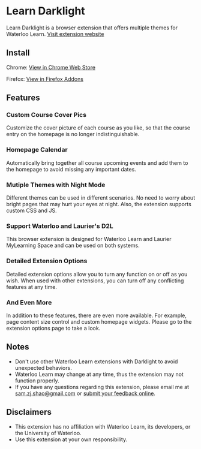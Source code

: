 # Learn Darklight
Learn Darklight is a browser extension that offers multiple themes for Waterloo Learn. [Visit extension website](https://www.zijianshao.com/dlight/ "Learn Darklight Official Website")

## Install
Chrome: [View in Chrome Web Store](https://chrome.google.com/webstore/detail/learn-darklight/lhodieepeghcemhpbloffmljoklaklho "Learn Darklight (Chrome Version)")

Firefox: [View in Firefox Addons](https://addons.mozilla.org/addon/learn-darklight/ "Learn Darklight (Firefox Version)")

## Features
### Custom Course Cover Pics
Customize the cover picture of each course as you like, so that the course entry on the homepage is no longer indistinguishable.
### Homepage Calendar
Automatically bring together all course upcoming events and add them to the homepage to avoid missing any important dates.
### Mutiple Themes with Night Mode
Different themes can be used in different scenarios. No need to worry about bright pages that may hurt your eyes at night. Also, the extension supports custom CSS and JS.
### Support Waterloo and Laurier's D2L
This browser extension is designed for Waterloo Learn and Laurier MyLearning Space and can be used on both systems.
### Detailed Extension Options
Detailed extension options allow you to turn any function on or off as you wish. When used with other extensions, you can turn off any conflicting features at any time.
### And Even More
In addition to these features, there are even more available. For example, page content size control and custom homepage widgets. Please go to the extension options page to take a look.

## Notes
- Don't use other Waterloo Learn extensions with Darklight to avoid unexpected behaviors.
- Waterloo Learn may change at any time, thus the extension may not function properly.
- If you have any questions regarding this extension, please email me at sam.zj.shao@gmail.com or [submit your feedback online](https://docs.google.com/forms/d/e/1FAIpQLSc8teQisXY9j7mGFWwlNgna5qLqi3kjh31R3iR742oQpJ0fOA/viewform "Submit feedback online").

## Disclaimers
- This extension has no affiliation with Waterloo Learn, its developers, or the University of Waterloo.
- Use this extension at your own responsibility.
